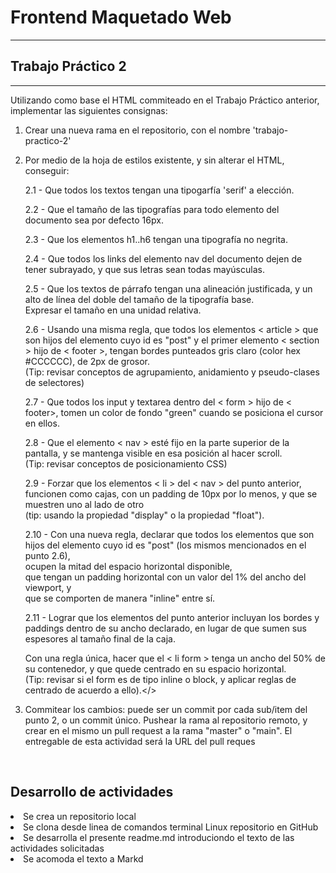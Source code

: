 # Frontend Maquetado Web
***



## Trabajo Práctico 2
- - -
 Utilizando como base el HTML commiteado en el Trabajo Práctico anterior, implementar las siguientes consignas:

1. Crear una nueva rama en el repositorio, con el nombre 'trabajo-practico-2'
2. Por medio de la hoja de estilos existente, y sin alterar el HTML, conseguir:

    2.1 - Que todos los textos tengan una tipogarfía 'serif' a elección.

    2.2 - Que el tamaño de las tipografías para todo elemento del documento sea por defecto 16px.

    2.3 - Que los elementos h1..h6 tengan una tipografía no negrita.

    2.4 - Que todos los links del elemento nav del documento dejen de tener subrayado, y que sus letras sean todas mayúsculas.

    2.5 - Que los textos de párrafo tengan una alineación justificada, y un alto de línea del doble del tamaño de la tipografía base.<br>Expresar el tamaño en una unidad relativa.

    2.6 - Usando una misma regla, que todos los elementos < article > que son hijos del elemento cuyo id es "post" y el primer elemento < section > hijo de < footer >, tengan bordes punteados gris claro (color hex #CCCCCC), de 2px de grosor.
    <br>(Tip: revisar conceptos de agrupamiento, anidamiento y pseudo-clases de selectores)

    2.7 - Que todos los input y textarea dentro del < form > hijo de < footer>, tomen un color de fondo "green" cuando se posiciona el cursor en ellos.

    2.8 - Que el elemento < nav > esté fijo en la parte superior de la pantalla, y se mantenga visible en esa posición al hacer scroll.
    <br>(Tip: revisar conceptos de posicionamiento CSS)

    2.9 - Forzar que los elementos < li > del < nav > del punto anterior, funcionen como cajas, con un padding de 10px por lo menos, y que se muestren uno al lado de otro
    <br>(tip: usando la propiedad "display" o la propiedad "float").

    2.10 - Con una nueva regla, declarar que todos los elementos <Lograr article > que son hijos del elemento cuyo id es "post" (los mismos mencionados en el punto 2.6), 
    <br>ocupen la mitad del espacio horizontal disponible, 
    <br>que tengan un padding horizontal con un valor del 1% del ancho del viewport, y 
    <br>que se comporten de manera "inline" entre sí.

    2.11 - Lograr que los elementos del punto anterior incluyan los bordes y paddings dentro de su ancho declarado, en lugar de que sumen sus espesores al tamaño final de la caja.</li>
        Con una regla única, hacer que el < li form > tenga un ancho del 50% de su contenedor, y que quede centrado en su espacio horizontal.
        <br>(Tip: revisar si el form es de tipo inline o block, y aplicar reglas de centrado de acuerdo a ello).</>

3. Commitear los cambios: puede ser un commit por cada sub/item del punto 2, o un commit único. Pushear la rama al repositorio remoto, y crear en el mismo un pull request a la rama "master" o "main". El entregable de esta actividad será la URL del pull reques</li>

<br>


<h2>Desarrollo de actividades</h2>

<li>Se crea un repositorio local</li>
<li>Se clona desde linea de comandos terminal Linux repositorio en GitHub</li>
<li>Se desarrolla el presente readme.md introduciondo el texto de las actividades solicitadas</li>
<li>Se acomoda el texto a Markd</li>
